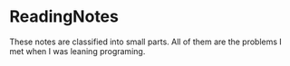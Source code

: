 # ReadingNotes

These notes are classified into small parts. All of them are the problems I met when I was leaning programing.
